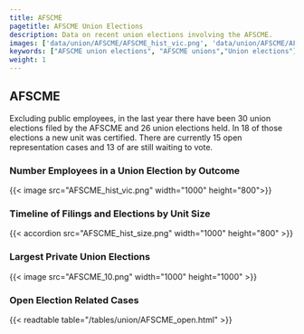 ```yaml
---
title: AFSCME
pagetitle: AFSCME Union Elections
description: Data on recent union elections involving the AFSCME.
images: ['data/union/AFSCME/AFSCME_hist_vic.png', 'data/union/AFSCME/AFSCME_hist_size.png', 'data/union/AFSCME/AFSCME_10.png']
keywords: ["AFSCME union elections", "AFSCME unions","Union elections"]
weight: 1
---
```

##  AFSCME

Excluding public employees, in the last year there have been 30 union elections filed by the AFSCME and 26 union elections held. In 18 of those elections a new unit was certified. There are currently 15 open representation cases and 13 of are still waiting to vote.

### Number Employees in a Union Election by Outcome
{{< image src="AFSCME_hist_vic.png" width="1000" height="800">}}

### Timeline of Filings and Elections by Unit Size
{{< accordion src="AFSCME_hist_size.png" width="1000" height="800" >}}

### Largest Private Union Elections
{{< image src="AFSCME_10.png" width="1000" height="1000"  >}}

### Open Election Related Cases
{{< readtable table="/tables/union/AFSCME_open.html" >}}

